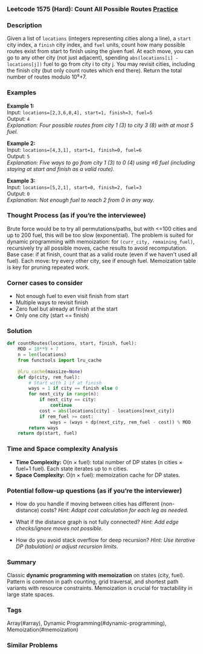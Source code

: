 ### Leetcode 1575 (Hard): Count All Possible Routes [Practice](https://leetcode.com/problems/count-all-possible-routes)

### Description  
Given a list of `locations` (integers representing cities along a line), a `start` city index, a `finish` city index, and `fuel` units, count how many possible routes exist from start to finish using the given fuel. At each move, you can go to any other city (not just adjacent), spending `abs(locations[i] - locations[j])` fuel to go from city i to city j. You may revisit cities, including the finish city (but only count routes which end there). Return the total number of routes modulo 10⁹+7.

### Examples  
**Example 1:**  
Input: `locations=[2,3,6,8,4], start=1, finish=3, fuel=5`  
Output: `4`  
*Explanation: Four possible routes from city 1 (3) to city 3 (8) with at most 5 fuel.*

**Example 2:**  
Input: `locations=[4,3,1], start=1, finish=0, fuel=6`  
Output: `5`  
*Explanation: Five ways to go from city 1 (3) to 0 (4) using ≤6 fuel (including staying at start and finish as a valid route).* 

**Example 3:**  
Input: `locations=[5,2,1], start=0, finish=2, fuel=3`  
Output: `0`  
*Explanation: Not enough fuel to reach 2 from 0 in any way.*

### Thought Process (as if you’re the interviewee)  
Brute force would be to try all permutations/paths, but with <=100 cities and up to 200 fuel, this will be too slow (exponential). The problem is suited for dynamic programming with memoization: for `(curr_city, remaining_fuel)`, recursively try all possible moves, cache results to avoid recomputation. Base case: if at finish, count that as a valid route (even if we haven't used all fuel). Each move: try every other city, see if enough fuel. Memoization table is key for pruning repeated work.

### Corner cases to consider  
- Not enough fuel to even visit finish from start
- Multiple ways to revisit finish
- Zero fuel but already at finish at the start
- Only one city (start == finish)

### Solution

```python
def countRoutes(locations, start, finish, fuel):
    MOD = 10**9 + 7
    n = len(locations)
    from functools import lru_cache
    
    @lru_cache(maxsize=None)
    def dp(city, rem_fuel):
        # Start with 1 if at finish
        ways = 1 if city == finish else 0
        for next_city in range(n):
            if next_city == city:
                continue
            cost = abs(locations[city] - locations[next_city])
            if rem_fuel >= cost:
                ways = (ways + dp(next_city, rem_fuel - cost)) % MOD
        return ways
    return dp(start, fuel)
```

### Time and Space complexity Analysis  
- **Time Complexity:** O(n × fuel): total number of DP states (n cities × fuel+1 fuel). Each state iterates up to n cities.
- **Space Complexity:** O(n × fuel): memoization cache for DP states.

### Potential follow-up questions (as if you’re the interviewer)  
- How do you handle if moving between cities has different (non-distance) costs?
  *Hint: Adapt cost calculation for each leg as needed.*

- What if the distance graph is not fully connected?
  *Hint: Add edge checks/ignore moves not possible.*

- How do you avoid stack overflow for deep recursion?
  *Hint: Use iterative DP (tabulation) or adjust recursion limits.*

### Summary
Classic **dynamic programming with memoization** on states (city, fuel). Pattern is common in path counting, grid traversal, and shortest path variants with resource constraints. Memoization is crucial for tractability in large state spaces.

### Tags
Array(#array), Dynamic Programming(#dynamic-programming), Memoization(#memoization)

### Similar Problems
